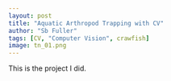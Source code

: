 ```yaml
---
layout: post
title: "Aquatic Arthropod Trapping with CV"
author: "Sb Fuller"
tags: [CV, "Computer Vision", crawfish]
image: tn_01.png
---
```


This is the project I did.